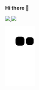 ### Hi there 👋

<div>
<a href="https://github.com/JKng">
<img height="180em" src="https://github-readme-stats.vercel.app/api/top-langs/?username=JKng&layout=compact&langs_count=7&theme=dracula"/>
<img height="180em" src="https://github-readme-stats.vercel.app/api?username=JKng&show_icons=true&theme=dracula&include_all_commits=true&count_private=true"/>
</div>
  
  ![Snake animation](https://github.com/JKng/JKng/blob/output/github-contribution-grid-snake.svg)
